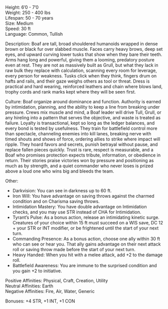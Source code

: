 Height: 6’0 - 7’0  
Weight: 250 - 400 lbs  
Lifespan: 50 - 70 years  
Size: Medium  
Speed: 30 ft  
Language: Common, Tullish

Description: Boaf are tall, broad shouldered humanoids wrapped in dense brown or black fur over slabbed muscle. Faces carry heavy brows, deep set eyes, and upward curving lower tusks that show when they bare their teeth. Arms hang long and powerful, giving them a looming, predatory posture even at rest. They are not as massively built as Grull, but what they lack in raw bulk they replace with calculation, scanning every room for leverage, every person for weakness. Tusks click when they think, fingers drum on hafts and rails, and their gaze weighs others as tool or threat. Dress is practical and hard wearing, reinforced leathers and chain where blows land, trophy cords and rank marks kept where they will be seen first.

Culture: Boaf organize around dominance and function. Authority is earned by intimidation, planning, and the ability to keep a line from breaking under pressure. Crews mix muscle and mind, a Boaf leader will drive Tull, Grull, or any hireling into a pattern that serves the objective, and waste is treated as failure. Loyalty is transactional, kept so long as the ledger balances, and every bond is tested by usefulness. They train for battlefield control more than spectacle, channeling enemies into kill lanes, breaking nerve with timed shouts and shows of force, ordering allies to strike where impact will ripple. They hoard favors and secrets, punish betrayal without pause, and replace fallen pieces quickly. Trust is rare, respect is measurable, and a Boaf who promises protection expects tribute, information, or obedience in return. Their stories praise victories won by pressure and positioning as much as by strength, and a quiet commander who never loses is prized above a loud one who wins big and bleeds the team.

Other:
- Darkvision: You can see in darkness up to 60 ft.
- Iron Will: You have advantage on saving throws against the charmed condition and on Charisma saving throws.
- Intimidation Mastery: You have double advantage on Intimidation checks, and you may use STR instead of CHA for Intimidation.
- Tyrant’s Pulse: As a bonus action, release an intimidating kinetic surge. Creatures of your choice within 15 ft must succeed on a WIS save, DC 12 + your STR or INT modifier, or be frightened until the start of your next turn.
- Commanding Presence: As a bonus action, choose one ally within 30 ft who can see or hear you. That ally gains advantage on their next attack roll or saving throw made before the start of your next turn.
- Heavy Handed: When you hit with a melee attack, add +2 to the damage roll.
- Battlefield Awareness: You are immune to the surprised condition and you gain +2 to initiative.

Positive Affinities: Physical, Craft, Creation, Utility  
Neutral Affinities: Earth  
Negative Affinities: Fire, Air, Water, Generic  

Bonuses: +4 STR, +1 INT, +1 CON
